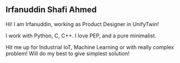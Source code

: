 ## Irfanuddin Shafi Ahmed

Hi! I am Irfanuddin, working as Product Designer in UnifyTwin!

I work with Python, C, C++. I love PEP, and a pure minimalist.

Hit me up for Industrial IoT, Machine Learning or with really complex problem! Will do my best to give simplest solution!
<!--
**iudeen/iudeen** is a ✨ _special_ ✨ repository because its `README.md` (this file) appears on your GitHub profile.

Here are some ideas to get you started:

- 🔭 I’m currently working on ...
- 🌱 I’m currently learning ...
- 👯 I’m looking to collaborate on ...
- 🤔 I’m looking for help with ...
- 💬 Ask me about ...
- 📫 How to reach me: ...
- 😄 Pronouns: ...
- ⚡ Fun fact: ...
-->
